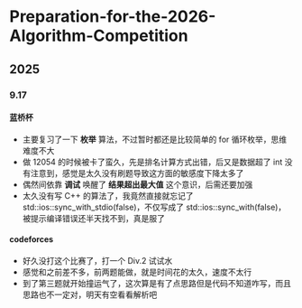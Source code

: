 # Preparation-for-the-2026-Algorithm-Competition

## 2025

### 9.17

#### **蓝桥杯**

- 主要复习了一下 **枚举** 算法，不过暂时都还是比较简单的 for 循环枚举，思维难度不大
- 做 12054 的时候被卡了蛮久，先是排名计算方式出错，后又是数据超了 int 没有注意到，感觉是太久没有刷题导致这方面的敏感度下降太多了
- 偶然间依靠 **调试** 唤醒了 **结果超出最大值** 这个意识，后需还要加强
- 太久没有写 C++ 的算法了，我竟然直接就忘记了 std::ios::sync_with_stdio(false)，不仅写成了 std::ios::sync_with(false)，被提示编译错误还半天找不到，真是服了

#### **codeforces**

- 好久没打这个比赛了，打一个 Div.2 试试水
- 感觉和之前差不多，前两题能做，就是时间花的太久，速度不太行
- 到了第三题就开始撞运气了，这次算是有了点思路但是代码不知道咋写，而且思路也不一定对，明天有空看看解析吧
